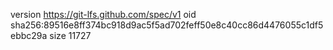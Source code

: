 version https://git-lfs.github.com/spec/v1
oid sha256:89516e8ff374bc918d9ac5f5ad702feff50e8c40cc86d4476055c1df5ebbc29a
size 11727
